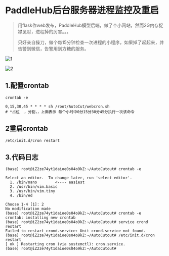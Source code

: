 # PaddleHub后台服务器进程监控及重启

> 用flask作web发布，PaddleHub模型后端，做了个小网站，然而2G内存捉襟见肘，进程掉的厉害。。。
>
> 只好亲自操刀，做个每15分钟检查一次进程的小程序，如果掉了起起来，并告警到微信，告警用到方糖的服务。

![1](E:\data\7.github\fangtanginuse\img\1.jpg)

![2](E:\data\7.github\fangtanginuse\img\2.jpg)



## 1.配置crontab
```shell script
crontab -e

0,15,30,45 * * * * sh /root/AutoCut/webcron.sh
# *占位  ，分割，，上面表示 每个小时中0分15分30分45分执行一次该命令
```

## 2重启crontab
```shell script
/etc/init.d/cron restart
```

## 3.代码日志
```shell script
(base) root@iZ2ze74yt1daioe0s04o9kZ:~/AutoCutout# crontab -e

Select an editor.  To change later, run 'select-editor'.
  1. /bin/nano        <---- easiest
  2. /usr/bin/vim.basic
  3. /usr/bin/vim.tiny
  4. /bin/ed

Choose 1-4 [1]: 2
No modification made
(base) root@iZ2ze74yt1daioe0s04o9kZ:~/AutoCutout# crontab -e
crontab: installing new crontab
(base) root@iZ2ze74yt1daioe0s04o9kZ:~/AutoCutout# service crond restart
Failed to restart crond.service: Unit crond.service not found.
(base) root@iZ2ze74yt1daioe0s04o9kZ:~/AutoCutout# /etc/init.d/cron restart
[ ok ] Restarting cron (via systemctl): cron.service.
(base) root@iZ2ze74yt1daioe0s04o9kZ:~/AutoCutout# 
```